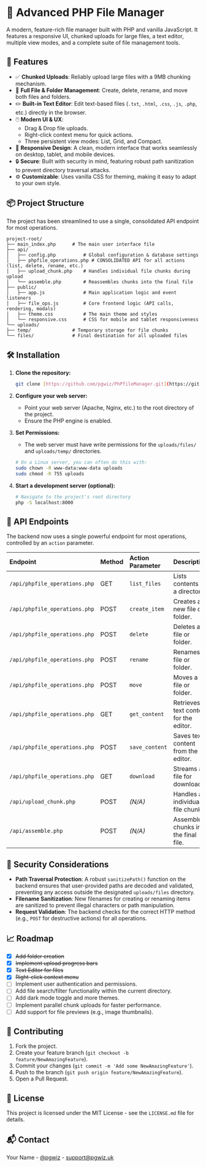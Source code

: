 # 📁 Advanced PHP File Manager

A modern, feature-rich file manager built with PHP and vanilla JavaScript. It features a responsive UI, chunked uploads for large files, a text editor, multiple view modes, and a complete suite of file management tools.

## 🔧 Features
- ✅ **Chunked Uploads**: Reliably upload large files with a 9MB chunking mechanism.
- 📂 **Full File & Folder Management**: Create, delete, rename, and move both files and folders.
- ✏️ **Built-in Text Editor**: Edit text-based files (`.txt`, `.html`, `.css`, `.js`, `.php`, etc.) directly in the browser.
- 🖱️ **Modern UI & UX**:
    - Drag & Drop file uploads.
    - Right-click context menu for quick actions.
    - Three persistent view modes: List, Grid, and Compact.
- 📱 **Responsive Design**: A clean, modern interface that works seamlessly on desktop, tablet, and mobile devices.
- 🔒 **Secure**: Built with security in mind, featuring robust path sanitization to prevent directory traversal attacks.
- ⚙️ **Customizable**: Uses vanilla CSS for theming, making it easy to adapt to your own style.

## 📦 Project Structure
The project has been streamlined to use a single, consolidated API endpoint for most operations.
```
project-root/
├── main_index.php      # The main user interface file
├── api/
│   ├── config.php          # Global configuration & database settings
│   ├── phpfile_operations.php # CONSOLIDATED API for all actions (list, delete, rename, etc.)
│   ├── upload_chunk.php    # Handles individual file chunks during upload
│   └── assemble.php        # Reassembles chunks into the final file
├── public/
│   ├── app.js              # Main application logic and event listeners
│   ├── file_ops.js         # Core frontend logic (API calls, rendering, modals)
│   ├── theme.css           # The main theme and styles
│   └── responsive.css      # CSS for mobile and tablet responsiveness
└── uploads/
├── temp/               # Temporary storage for file chunks
└── files/              # Final destination for all uploaded files
```

## 🛠️ Installation
1.  **Clone the repository:**
    ```bash
    git clone [https://github.com/pgwiz/PhPfileManager.git](https://github.com/pgwiz/PhPfileManager.git)
    ```

2.  **Configure your web server:**
    - Point your web server (Apache, Nginx, etc.) to the root directory of the project.
    - Ensure the PHP engine is enabled.

3.  **Set Permissions:**
    - The web server must have write permissions for the `uploads/files/` and `uploads/temp/` directories.
    ```bash
    # On a Linux server, you can often do this with:
    sudo chown -R www-data:www-data uploads
    sudo chmod -R 755 uploads
    ```

4.  **Start a development server (optional):**
    ```bash
    # Navigate to the project's root directory
    php -S localhost:8000
    ```

## 🚀 API Endpoints
The backend now uses a single powerful endpoint for most operations, controlled by an `action` parameter.

| Endpoint | Method | Action Parameter | Description |
| :--- | :--- | :--- | :--- |
| `/api/phpfile_operations.php` | GET | `list_files` | Lists contents of a directory. |
| `/api/phpfile_operations.php` | POST | `create_item` | Creates a new file or folder. |
| `/api/phpfile_operations.php` | POST | `delete` | Deletes a file or folder. |
| `/api/phpfile_operations.php` | POST | `rename` | Renames a file or folder. |
| `/api/phpfile_operations.php` | POST | `move` | Moves a file or folder. |
| `/api/phpfile_operations.php` | GET | `get_content` | Retrieves text content for the editor. |
| `/api/phpfile_operations.php` | POST | `save_content`| Saves text content from the editor. |
| `/api/phpfile_operations.php` | GET | `download` | Streams a file for download. |
| `/api/upload_chunk.php` | POST | *(N/A)* | Handles an individual file chunk. |
| `/api/assemble.php` | POST | *(N/A)* | Assembles chunks into the final file. |


## 🔐 Security Considerations
- **Path Traversal Protection**: A robust `sanitizePath()` function on the backend ensures that user-provided paths are decoded and validated, preventing any access outside the designated `uploads/files` directory.
- **Filename Sanitization**: New filenames for creating or renaming items are sanitized to prevent illegal characters or path manipulation.
- **Request Validation**: The backend checks for the correct HTTP method (e.g., `POST` for destructive actions) for all operations.

## 📈 Roadmap
- [x] ~~Add folder creation~~
- [x] ~~Implement upload progress bars~~
- [x] ~~Text Editor for files~~
- [x] ~~Right-click context menu~~
- [ ] Implement user authentication and permissions.
- [ ] Add file search/filter functionality within the current directory.
- [ ] Add dark mode toggle and more themes.
- [ ] Implement parallel chunk uploads for faster performance.
- [ ] Add support for file previews (e.g., image thumbnails).

## 🤝 Contributing
1.  Fork the project.
2.  Create your feature branch (`git checkout -b feature/NewAmazingFeature`).
3.  Commit your changes (`git commit -m 'Add some NewAmazingFeature'`).
4.  Push to the branch (`git push origin feature/NewAmazingFeature`).
5.  Open a Pull Request.

## 📄 License
This project is licensed under the MIT License - see the `LICENSE.md` file for details.

## 📬 Contact
Your Name - [@pgwiz](https://twitter.com/pgwiz) - support@pgwiz.uk
